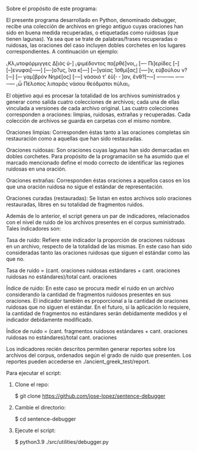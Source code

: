 Sobre el propósito de este programa:

El presente programa desarrollado en Python, denominado debugger, recibe una colección de archivos en griego antiguo cuyas oraciones han sido en buena medida recuperadas, o etiquetadas como ruidosas (que tienen lagunas). Ya sea que se trate de palabras/frases recuperadas o ruidosas, las oraciones del caso incluyen dobles corchetes en los lugares correspondientes. A continuación un ejemplo:

⸤Κλ⸥υτοφόρμιγγες Δ[ιὸς ὑ-] ⸤ψιμέδοντος πα[ρθέ]νοι,⸥ [–⏑⏑ Πι]ερίδες [–] [–]ενυφαι[⏑⏑––] [–⏑⏑]ο?υς, ἵνα κ[––] [–⏑]γαίας Ἰσθμί[ας] [––⏑]ν, εὐβούλου ν?[⏑–] [–⏑ γαμ]βρὸν Νηρέ[ος] [⏑⏑–] νάσοιό τ' ἐϋ[⏑ ⏑ ]αν, ἔνθ?[–⏑–] –⏑⏑–⏑⏑–– –⏑⏑–⏑⏑–– ⸤ὦ Πέλοπος λιπαρᾶς νάσου θεόδματοι πύλαι⸥

El objetivo aqui es procesar la totalidad de los archivos suministrados y generar como salida cuatro colecciones de archivos; cada una de ellas vinculada a versiones de cada archivo original. Las cuatro colecciones corresponden a oraciones: limpias, ruidosas, extrañas y recuperadas. Cada colección de archivos se guarda en carpetas con el mismo nombre.

Oraciones limpias: Corresponden éstas tanto a las oraciones completas sin restauración como a aquellas que han sido restauradas. 

Oraciones ruidosas: Son oraciones cuyas lagunas han sido demarcadas en dobles corchetes. Para propósito de la programación se ha asumido que el marcado mencionado define el modo correcto de identificar las regiones ruidosas en una oración.

Oraciones extrañas: Corresponden éstas oraciones a aquellos casos en los que una oración ruidosa no sigue el estándar de representación.

Oraciones curadas (restauradas): Se listan en estos archivos solo oraciones restauradas, libres en su totalidad de fragmentos ruidos.

Además de lo anterior, el script genera un par de indicadores, relacionados con el nivel de ruido de los archivos presentes en el corpus suministrado. Tales indicadores son:

Tasa de ruido: Refiere este indicador la proporción de oraciones ruidosas en un archivo, respecto de la totalidad de las mismas. En este caso han sido consideradas tanto las oraciones ruidosas que siguen el estándar como las que no.

Tasa de ruido = (cant. oraciones ruidosas estándares + cant. oraciones ruidosas no estándares)/total cant. oraciones

Índice de ruido: En este caso se procura medir el ruido en un archivo considerando la cantidad de fragmentos ruidosos presentes en sus oraciones. El indicador también es proporcional a la cantidad de oraciones ruidosas que no siguen el estándar. En el futuro, si la aplicación lo requiere, la cantidad de fragmentos no estándares serán debidamente medidos y el indicador debidamente modificado.

Índice de ruido = (cant. fragmentos ruidosos estándares + cant. oraciones ruidosas no estándares)/total cant. oraciones

Los indicadores recién descritos permiten generar reportes sobre los archivos del corpus, ordenados según el grado de ruido que presenten.  Los reportes pueden accederse en ./ancient_greek_test/report.

Para ejecutar el script: 

1. Clone el repo:
	
	$ git clone https://github.com/jose-lopez/sentence-debugger

2. Cambie el directorio:

	$ cd sentence-debugger

3. Ejecute el script:

	$ python3.9 ./src/utilities/debugger.py
